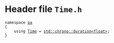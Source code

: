 # Header file `Time.h`<a id="Time.h"></a>

<pre><code class="language-cpp">namespace <a href='doc_Rect.md#Rect.h'>pa</a>
{
    using <a href='doc_Time.md#Time.h'>Time</a> = <a href='http://en.cppreference.com/mwiki/index.php?title=Special%3ASearch&search=std::chrono::duration%3cfloat%3e'>std::chrono::duration&lt;float&gt;</a>;
}</code></pre>
